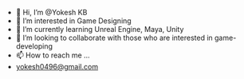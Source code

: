 - 👋 Hi, I’m @Yokesh KB
- 👀 I’m interested in Game Designing
- 🌱 I’m currently learning Unreal Engine, Maya, Unity
- 💞️ I’m looking to collaborate with those who are interested in game-developing
- 📫 How to reach me ...
- yokesh0496@gmail.com

<!---
YokeshKB/YokeshKB is a ✨ special ✨ repository because its `README.md` (this file) appears on your GitHub profile.
You can click the Preview link to take a look at your changes.
--->
